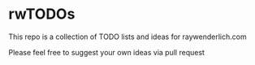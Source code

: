 # rwTODOs

This repo is a collection of TODO lists and ideas for raywenderlich.com

Please feel free to suggest your own ideas via pull request
